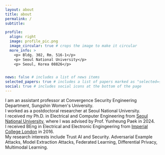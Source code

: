 ```yaml
---
layout: about
title: about
permalink: /
subtitle:

profile:
  align: right
  image: profile_pic.png
  image_circular: true # crops the image to make it circular
  more_info: >
    <p> Bldg. 302, Rm. 516-1</p>
    <p> Seoul National University</p>
    <p> Seoul, Korea 08826</p>


news: false # includes a list of news items
selected_papers: true # includes a list of papers marked as "selected={true}"
social: true # includes social icons at the bottom of the page
---
```

I am an assistant professor at Convergence Security Engineering Department, Sungshin Women's University. <br />
I worked as a postdoctoral researcher at Seoul National University. <br />
I received my Ph.D. in Electrical and Computer Engineering from <a href='http://sor.snu.ac.kr'>Seoul National University</a>, where I was advised by Prof. Yunheung Paek in 2024. <br />
I received BEng in Electrical and Electronic Engingeering from <a href='https://www.imperial.ac.uk'>Imperial College London</a> in 2016. <br />
My research interests include Trust AI and Security. Adversarial Example Attacks, Model Extraction Attacks, Federated Learning, Differential Privacy, Multimodal Learning.
